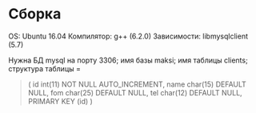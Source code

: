 # Сборка
 OS: Ubuntu 16.04
Компилятор: g++ (6.2.0)
Зависимости: libmysqlclient (5.7)

Нужна БД mysql на порту 3306;
имя базы maksi;
имя таблицы clients; 
структура таблицы = 
> ( id int(11) NOT NULL AUTO_INCREMENT,
>  name char(15) DEFAULT NULL,
>  fom char(25) DEFAULT NULL,
>  tel char(12) DEFAULT NULL,
>  PRIMARY KEY (id) )